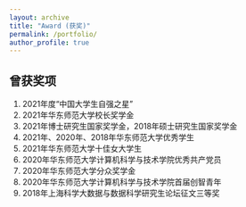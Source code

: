 ```yaml
---
layout: archive
title: "Award (获奖)"
permalink: /portfolio/
author_profile: true
---
```


曾获奖项
---------------
1.	2021年度“中国大学生自强之星”
2.	2021年华东师范大学校长奖学金
3.	2021年博士研究生国家奖学金，2018年硕士研究生国家奖学金
4.	2021年、2020年、2018年华东师范大学优秀学生
5.	2021年华东师范大学十佳女大学生
6.	2020年华东师范大学计算机科学与技术学院优秀共产党员
7.	2020年华东师范大学分众奖学金
8.	2020年华东师范大学计算机科学与技术学院首届创智青年
9.	2018年上海科学大数据与数据科学研究生论坛征文三等奖
